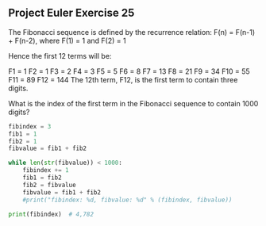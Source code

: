 ## Project Euler Exercise 25

The Fibonacci sequence is defined by the recurrence relation:
F(n) = F(n-1) + F(n-2), where F(1) = 1 and F(2) = 1

Hence the first 12 terms will be:

F1 = 1
F2 = 1
F3 = 2
F4 = 3
F5 = 5
F6 = 8
F7 = 13
F8 = 21
F9 = 34
F10 = 55
F11 = 89
F12 = 144
The 12th term, F12, is the first term to contain three digits.

What is the index of the first term in the Fibonacci sequence to contain 1000 digits?

```python
fibindex = 3
fib1 = 1
fib2 = 1
fibvalue = fib1 + fib2

while len(str(fibvalue)) < 1000:
    fibindex += 1
    fib1 = fib2
    fib2 = fibvalue
    fibvalue = fib1 + fib2
    #print("fibindex: %d, fibvalue: %d" % (fibindex, fibvalue))

print(fibindex)  # 4,782
```
